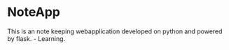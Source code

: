 # NoteApp
This is an note keeping webapplication developed on python and powered by flask. - Learning.
